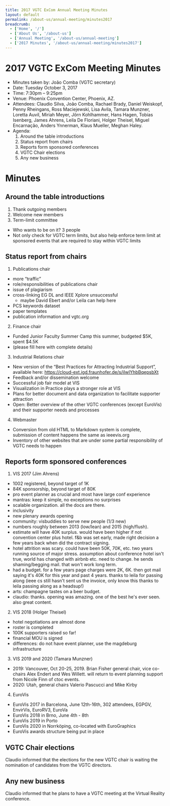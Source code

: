 ```yaml
---
title: 2017 VGTC ExCom Annual Meeting Minutes
layout: default
permalink: /about-us/annual-meeting/minutes2017
breadcrumb:
  - ['Home', '/']
  - ['About Us', '/about-us']
  - ['Annual Meeting', '/about-us/annual-meeting']
  - ['2017 Minutes', '/about-us/annual-meeting/minutes2017']
---
```


# 2017 VGTC ExCom Meeting Minutes

* Minutes taken by​: João Comba (VGTC secretary)
* Date​: Tuesday October 3, 2017
* Time​: 7:30pm – 9:25pm
* Venue​: Phoenix Convention Center, Phoenix, AZ.
* Attendees​: Claudio Silva, João Comba, Rachael Brady, Daniel Weiskopf, Penny
  Rheingans, Ross Maciejewski, Lisa Avila, Tamara Munzner, Loretta Auvil, Miriah Meyer,
  Jörn Kohlhammer, Hans Hagen, Tobias Isenberg, James Ahrens, Leila De Floriani, Holger
  Theisel, Miguel Encarnação, Anders Ynnerman, Klaus Mueller, Meghan Haley.
* Agenda:
  1. Around the table introductions
  2. Status report from chairs
  3. Reports form sponsored conferences
  4. VGTC Chair elections
  5. Any new business

# Minutes

## Around the table introductions

1. Thank outgoing members
2. Welcome new members
3. Term-limit committee
  * Who wants to be on it? 3 people
  * Not only check for VGTC term limits, but also help enforce term
    limit at sponsored events that are required to stay within VGTC
    limits

## Status report from chairs

1. Publications chair
  * more “traffic”
  * role/responsibilities of publications chair
  * issue of plagiarism
  * cross-linking EG DL and IEEE Xplore unsuccessful
    * maybe David Ebert and/or Leila can help here
  * PCS keywords dataset
  * paper templates
  * publication information and vgtc.org
2. Finance chair
  * Funded Junior Faculty Summer Camp this summer, budgeted $5K, spent $4.5K
  * (​please fill here with complete details​)
3. Industrial Relations chair
  * New version of the “Best Practices for Attracting Industrial Support”, available here: https://cloud-ext.igd.fraunhofer.de/s/iIwIYhbBqepsbXt
  * Feedback and/or dissemination welcome
  * Successful job fair model at VIS
  * Visualization in Practice plays a stronger role at VIS
  * Plans for better document and data organization to facilitate supporter attraction
  * Open: Better overview of the other VGTC conferences (except EuroVis) and their supporter needs and processes
4. Webmaster
  * Conversion from old HTML to Markdown system is complete, submission of content happens the same as ieeevis.org 
  * Inventory of other websites that are under some partial responsibility of VGTC needs to happen

## Reports form sponsored conferences

1. VIS ​2017 (Jim Ahrens)
  * 1002 registered, beyond target of 1K
  * 84K sponsorship, beyond target of 80K
  * pro event planner as crucial and most have large conf experience
  * mantras: keep it simple, no exceptions no surprises
  * scalable organization. all the docs are there.
  * inclusivity
  * new plenary awards opening
  * community: visbuddies to serve new people (1/3 new)
  * numbers roughly between 2013 (low/lean) and 2015 (high/flush).
  * estimate will have 40K surplus. would have been higher if not convention center plus hotel. f&b was set early, made right decision a few years back when did the contract signing.
  * hotel attrition was scary. could have been 50K, 70K, etc. two
    years running source of major stress. assumption about conference
    hotel isn't true, world has changed with airbnb etc. need to
    change. he sends shaming/begging mail. that won't work long term.
  * had a budget. for a few years page charges were 2K, 6K. then got
    mail saying it's 40K for this year and past 4 years. thanks to
    leila for passing along (ieee cs still hasn't sent us the invoice,
    only know this thanks to leila passing along as a headsup!)
  * arts: champagne tastes on a beer budget.
  * claudio: thanks. opening was amazing. one of the best he's ever seen. also great content.

2. VIS 2018 (Holger Theisel)
  * hotel negotiations are almost done
  * roster is completed
  * 100K supporters raised so far!
  * financial MOU is signed
  * differences: do not have event planner, use the magdeburg infrastructure

3. VIS 2019 and 2020 (Tamara Munzner)
  * 2019: Vancouver, Oct 20-25, 2019. Brian Fisher general chair, vice co-chairs Alex Endert and Wes Willett. will return to event planning support from Nicole Finn of ctoc events.
  * 2020: Utah, general chairs Valerio Pascucci and Mike Kirby
  
4. EuroVis
  * EuroVis 2017 in Barcelona, June 12th-16th, 302 attendees, EGPGV, EnvirVis, EuroRV3, EuroVa
  * EuroVis 2018 in Brno, June 4th - 8th
  * EuroVis 2019 in Porto
  * EuroVis 2020 in Norrköping, co-located with EuroGraphics
  * EuroVis awards structure being put in place

## VGTC Chair elections

Claudio informed that the elections for the new VGTC chair is waiting the
nomination of candidates from the VGTC directors.

## Any new business

Claudio informed that he plans to have a VGTC meeting at the Virtual Reality
conference.
